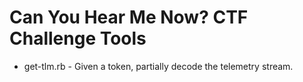 # Can You Hear Me Now? CTF Challenge Tools
- get-tlm.rb - Given a token, partially decode the telemetry stream.

